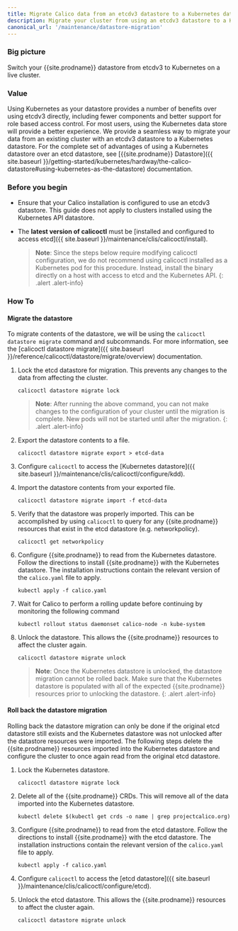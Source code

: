 ```yaml
---
title: Migrate Calico data from an etcdv3 datastore to a Kubernetes datastore
description: Migrate your cluster from using an etcdv3 datastore to a Kubernetes datastore.
canonical_url: '/maintenance/datastore-migration'
---
```


### Big picture

Switch your {{site.prodname}} datastore from etcdv3 to Kubernetes on a live cluster.

### Value

Using Kubernetes as your datastore provides a number of benefits over using etcdv3
directly, including fewer components and better support for role based access
control. For most users, using the Kubernetes data store will provide a better
experience. We provide a seamless way to migrate your data from an existing
cluster with an etcdv3 datastore to a Kubernetes datastore. For the
complete set of advantages of using a Kubernetes datastore over an etcd datastore, see
[{{site.prodname}} Datastore]({{ site.baseurl }}/getting-started/kubernetes/hardway/the-calico-datastore#using-kubernetes-as-the-datastore)
documentation.

### Before you begin

- Ensure that your Calico installation is configured to use an etcdv3 datastore. This guide does not apply to clusters installed using the Kubernetes API datastore.

- The **latest version of calicoctl** must be [installed and configured to access etcd]({{ site.baseurl }}/maintenance/clis/calicoctl/install).

  > **Note**: Since the steps below require modifying calicoctl configuration, we do not recommend using calicoctl installed
  > as a Kubernetes pod for this procedure. Instead, install the binary directly on a host with access to etcd and the Kubernetes API.
  {: .alert .alert-info}

### How To

#### Migrate the datastore

To migrate contents of the datastore, we will be using the `calicoctl datastore migrate`
command and subcommands. For more information, see the
[calicoctl datastore migrate]({{ site.baseurl }}/reference/calicoctl/datastore/migrate/overview)
documentation.

1. Lock the etcd datastore for migration. This prevents any changes to the data from
   affecting the cluster.
   ```
   calicoctl datastore migrate lock
   ```

   > **Note**: After running the above command, you can not make changes to the configuration of your cluster until the
   > migration is complete. New pods will not be started until after the migration.
   {: .alert .alert-info}

1. Export the datastore contents to a file.
   ```
   calicoctl datastore migrate export > etcd-data
   ```

1. Configure `calicoctl` to access the
   [Kubernetes datastore]({{ site.baseurl }}/maintenance/clis/calicoctl/configure/kdd).

1. Import the datastore contents from your exported file.

   ```
   calicoctl datastore migrate import -f etcd-data
   ```

1. Verify that the datastore was properly imported. This can be accomplished by using
   `calicoctl` to query for any {{site.prodname}} resources that exist in the etcd
   datastore (e.g. networkpolicy).

   ```
   calicoctl get networkpolicy
   ```

1. Configure {{site.prodname}} to read from the Kubernetes datastore. Follow the
   directions to install {{site.prodname}} with the Kubernetes datastore. The
   installation instructions contain the relevant version of the
   `calico.yaml` file to apply.

   ```
   kubectl apply -f calico.yaml
   ```

1. Wait for Calico to perform a rolling update before continuing by monitoring the following command

   ```
   kubectl rollout status daemonset calico-node -n kube-system
   ```

1. Unlock the datastore. This allows the {{site.prodname}} resources to affect the cluster again.

   ```
   calicoctl datastore migrate unlock
   ```
   >**Note**: Once the Kubernetes datastore is unlocked, the datastore migration
   cannot be rolled back. Make sure that the Kubernetes datastore is populated with
   all of the expected {{site.prodname}} resources prior to unlocking the datastore.
   {: .alert .alert-info}

#### Roll back the datastore migration

Rolling back the datastore migration can only be done if the original etcd datastore still exists
and the Kubernetes datastore was not unlocked after the datastore resources were imported. The
following steps delete the {{site.prodname}} resources imported into the Kubernetes datastore and
configure the cluster to once again read from the original etcd datastore.

1. Lock the Kubernetes datastore.

   ```
   calicoctl datastore migrate lock
   ```

1. Delete all of the {{site.prodname}} CRDs. This will remove all of the data imported into
   the Kubernetes datastore.

   ```
   kubectl delete $(kubectl get crds -o name | grep projectcalico.org)
   ```

1. Configure {{site.prodname}} to read from the etcd datastore. Follow the
   directions to install {{site.prodname}} with the etcd datastore. The
   installation instructions contain the relevant version of the
   `calico.yaml` file to apply.

   ```
   kubectl apply -f calico.yaml
   ```

1. Configure `calicoctl` to access the
   [etcd datastore]({{ site.baseurl }}/maintenance/clis/calicoctl/configure/etcd).

1. Unlock the etcd datastore. This allows the {{site.prodname}} resources to affect the cluster again.

   ```
   calicoctl datastore migrate unlock
   ```
